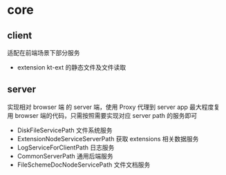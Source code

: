 # core

## client
适配在前端场景下部分服务

- extension kt-ext 的静态文件及文件读取

## server
实现相对 browser 端 的 server 端，使用 Proxy 代理到 server app
最大程度复用 browser 端的代码，只需按照需要实现对应 server path 的服务即可

- DiskFileServicePath 文件系统服务
- ExtensionNodeServiceServerPath 获取 extensions 相关数据服务
- LogServiceForClientPath 日志服务
- CommonServerPath 通用后端服务
- FileSchemeDocNodeServicePath 文件文档服务
